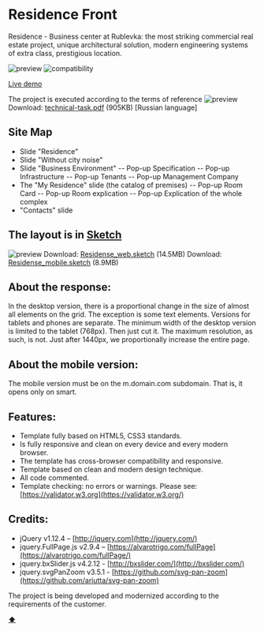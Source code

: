 # <a name='top'>Residence Front</a>

Residence - Business center at Rublevka: the most striking commercial real estate project, unique architectural solution, modern engineering systems of extra class, prestigious location.

![preview](https://amaster.eu/demo/Residence/img/intro.jpg)
![compatibility](https://amaster.eu/demo/img/compatible-3.jpg)

[Live demo](https://amaster.eu/demo/Residence/)

The project is executed according to the terms of reference
![preview](https://amaster.eu/demo/Residence/img/tt-pdf.jpg)
Download: [technical-task.pdf](https://amaster.eu/demo/Residence/pdf/technical-task.pdf) (905KB) [Russian language]

## Site Map
- Slide "Residence"
- Slide "Without city noise"
- Slide "Business Environment"
-- Pop-up Specification
-- Pop-up Infrastructure
-- Pop-up Tenants
-- Pop-up Management Company
- The "My Residence" slide (the catalog of premises)
-- Pop-up Room Card
-- Pop-up Room explication
-- Pop-up Explication of the whole complex
- "Contacts" slide

## The layout is in [Sketch](https://www.sketchapp.com/)
![preview](https://amaster.eu/demo/Residence/img/tt-sketch.jpg)
Download: [Residense_web.sketch](https://amaster.eu/demo/Residence/sketch/Residense_web.sketch) (14.5MB)
Download: [Residense_mobile.sketch](https://amaster.eu/demo/Residence/sketch/Residense_mobile.sketch) (8.9MB)

## About the response:
In the desktop version, there is a proportional change in the size of almost all elements on the grid. The exception is some text elements. Versions for tablets and phones are separate. The minimum width of the desktop version is limited to the tablet (768px). Then just cut it. The maximum resolution, as such, is not. Just after 1440px, we proportionally increase the entire page.

## About the mobile version:
The mobile version must be on the m.domain.com subdomain. That is, it opens only on smart.

## Features:
- Template fully based on HTML5, CSS3 standards. 
- Is fully responsive and clean on every device and every modern browser. 
- The template has cross-browser compatibility and responsive. 
- Template based on clean and modern design technique. 
- All code commented. 
- Template checking: no errors or warnings. Please see: [https://validator.w3.org](https://validator.w3.org/)

## Credits:
- jQuery v1.12.4 – [http://jquery.com](http://jquery.com/) 
- jquery.FullPage.js v2.9.4 – [https://alvarotrigo.com/fullPage](https://alvarotrigo.com/fullPage/)
- jquery.bxSlider.js v4.2.12 - [http://bxslider.com/](http://bxslider.com/)
- jquery.svgPanZoom v3.5.1 - [https://github.com/svg-pan-zoom](https://github.com/ariutta/svg-pan-zoom)

The project is being developed and modernized according to the requirements of the customer.

**[⬆](#top)**

